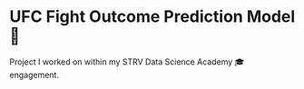 # UFC Fight Outcome Prediction Model 🥊
Project I worked on within my STRV Data Science Academy  🎓 engagement.

